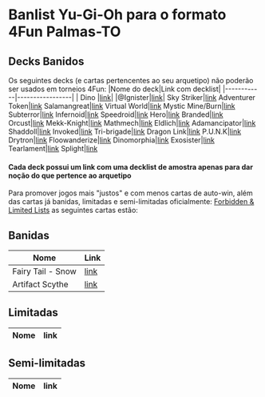# Banlist Yu-Gi-Oh para o formato 4Fun Palmas-TO
## Decks Banidos
Os seguintes decks (e cartas pertencentes ao seu arquetipo) não poderão ser usados em torneios 4Fun:
|Nome do deck|Link com decklist|
|------------|-----------------|
|    Dino    |[link](https://ygoprodeck.com/deck/arthur-dino-s-fury-298696)|
|@Ignister|[link]()|
Sky Striker|[link]()
Adventurer Token|[link]()
Salamangreat|[link]()
Virtual World|[link]()
Mystic Mine/Burn|[link]()
Subterror|[link]()
Infernoid|[link]()
Speedroid|[link]()
Hero|[link]()
Branded|[link]()
Orcust|[link]()
Mekk-Knight|[link]()
Mathmech|[link]()
Eldlich|[link]()
Adamancipator|[link]()
Shaddoll|[link]()
Invoked|[link]()
Tri-brigade|[link]()
Dragon Link|[link]()
P.U.N.K|[link]()
Drytron|[link]()
Floowanderize|[link]()
Dinomorphia|[link](https://ygoprodeck.com/deck/dinomorphia-deck-303196)
Exosister|[link]()
Tearlament|[link]()
Splight|[link]()

#### Cada deck possui um link com uma decklist de amostra apenas para dar noção do que pertence ao arquetipo

Para promover jogos mais "justos" e com menos cartas de auto-win, além das cartas já banidas, limitadas e semi-limitadas oficialmente: [Forbidden & Limited Lists](https://www.yugioh-card.com/en/limited/list_05-2022/) as seguintes cartas estão:

## Banidas
Nome|Link
----|----
Fairy Tail - Snow|[link](https://ygoprodeck.com/card/fairy-tail-snow-4737)
Artifact Scythe|[link](https://ygoprodeck.com/card/artifact-scythe-1741)

## Limitadas
Nome|link
----|----


## Semi-limitadas
Nome|link
----|----